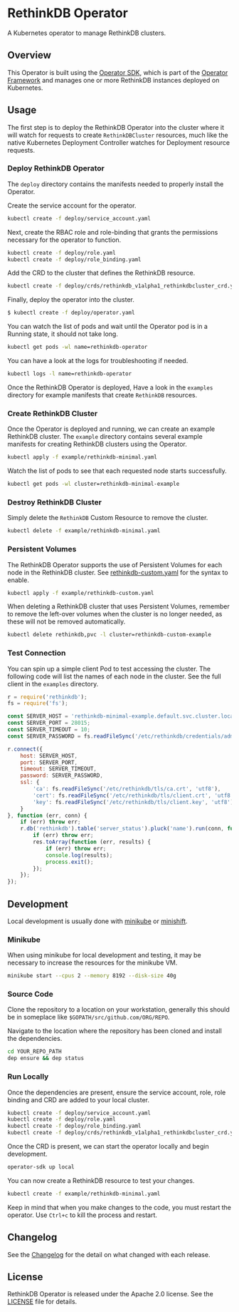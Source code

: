 # RethinkDB Operator

A Kubernetes operator to manage RethinkDB clusters.

## Overview

This Operator is built using the [Operator SDK](https://github.com/operator-framework/operator-sdk), which is part of the [Operator Framework](https://github.com/operator-framework/) and manages one or more RethinkDB instances deployed on Kubernetes.

## Usage

The first step is to deploy the RethinkDB Operator into the cluster where it
will watch for requests to create `RethinkDBCluster` resources, much like the native
Kubernetes Deployment Controller watches for Deployment resource requests.

### Deploy RethinkDB Operator

The `deploy` directory contains the manifests needed to properly install the
Operator.

Create the service account for the operator.

```bash
kubectl create -f deploy/service_account.yaml
```

Next, create the RBAC role and role-binding that grants the permissions
necessary for the operator to function.

```bash
kubectl create -f deploy/role.yaml
kubectl create -f deploy/role_binding.yaml
```

Add the CRD to the cluster that defines the RethinkDB resource.

```bash
kubectl create -f deploy/crds/rethinkdb_v1alpha1_rethinkdbcluster_crd.yaml
```

Finally, deploy the operator into the cluster.

```bash
$ kubectl create -f deploy/operator.yaml
```

You can watch the list of pods and wait until the Operator pod is in a Running
state, it should not take long.

```bash
kubectl get pods -wl name=rethinkdb-operator
```

You can have a look at the logs for troubleshooting if needed.

```bash
kubectl logs -l name=rethinkdb-operator
```

Once the RethinkDB Operator is deployed, Have a look in the `examples` directory
for example manifests that create `RethinkDB` resources.

### Create RethinkDB Cluster

Once the Operator is deployed and running, we can create an example RethinkDB
cluster. The `example` directory contains several example manifests for creating
RethinkDB clusters using the Operator.

```bash
kubectl apply -f example/rethinkdb-minimal.yaml
```

Watch the list of pods to see that each requested node starts successfully.

```bash
kubectl get pods -wl cluster=rethinkdb-minimal-example
```

### Destroy RethinkDB Cluster

Simply delete the `RethinkDB` Custom Resource to remove the cluster.

```bash
kubectl delete -f example/rethinkdb-minimal.yaml
```

### Persistent Volumes

The RethinkDB Operator supports the use of Persistent Volumes for each node in
the RethinkDB cluster. See [rethinkdb-custom.yaml](example/rethinkdb-custom.yaml)
for the syntax to enable.

```bash
kubectl apply -f example/rethinkdb-custom.yaml
```

When deleting a RethinkDB cluster that uses Persistent Volumes, remember to
remove the left-over volumes when the cluster is no longer needed, as these will
not be removed automatically.

```bash
kubectl delete rethinkdb,pvc -l cluster=rethinkdb-custom-example
```

### Test Connection

You can spin up a simple client Pod to test accessing the cluster. The following code will list the
names of each node in the cluster. See the full client in the `examples` directory.

```javascript
r = require('rethinkdb');
fs = require('fs');

const SERVER_HOST = 'rethinkdb-minimal-example.default.svc.cluster.local';
const SERVER_PORT = 28015;
const SERVER_TIMEOUT = 10;
const SERVER_PASSWORD = fs.readFileSync('/etc/rethinkdb/credentials/admin-password', 'utf8');

r.connect({
    host: SERVER_HOST,
    port: SERVER_PORT,
    timeout: SERVER_TIMEOUT,
    password: SERVER_PASSWORD,
    ssl: {
        'ca': fs.readFileSync('/etc/rethinkdb/tls/ca.crt', 'utf8'),
        'cert': fs.readFileSync('/etc/rethinkdb/tls/client.crt', 'utf8'),
        'key': fs.readFileSync('/etc/rethinkdb/tls/client.key', 'utf8')
    }
}, function (err, conn) {
    if (err) throw err;
    r.db('rethinkdb').table('server_status').pluck('name').run(conn, function (err, res) {
        if (err) throw err;
        res.toArray(function (err, results) {
            if (err) throw err;
            console.log(results);
            process.exit();
        });
    });
});
```

## Development

Local development is usually done with [minikube](https://github.com/kubernetes/minikube) or [minishift](https://www.okd.io/minishift/).

### Minikube

When using minikube for local development and testing, it may be necessary to increase the resources for the minikube VM.

```bash
minikube start --cpus 2 --memory 8192 --disk-size 40g
```

### Source Code

Clone the repository to a location on your workstation, generally this should be in someplace like `$GOPATH/src/github.com/ORG/REPO`.

Navigate to the location where the repository has been cloned and install the dependencies.

```bash
cd YOUR_REPO_PATH
dep ensure && dep status
```

### Run Locally

Once the dependencies are present, ensure the service account, role, role binding and CRD are added to your local cluster.

```bash
kubectl create -f deploy/service_account.yaml
kubectl create -f deploy/role.yaml
kubectl create -f deploy/role_binding.yaml
kubectl create -f deploy/crds/rethinkdb_v1alpha1_rethinkdbcluster_crd.yaml
```

Once the CRD is present, we can start the operator locally and begin development.

```bash
operator-sdk up local
```

You can now create a RethinkDB resource to test your changes.

```bash
kubectl create -f example/rethinkdb-minimal.yaml
```

Keep in mind that when you make changes to the code, you must restart the operator. Use `Ctrl+c` to kill the process and restart.

## Changelog

See the [Changelog][changelog_file] for the detail on what changed with each release.

## License

RethinkDB Operator is released under the Apache 2.0 license. See the [LICENSE][license_file] file for details.

[changelog_file]:./CHANGELOG.md
[license_file]:./LICENSE
